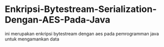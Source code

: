 # Enkripsi-Bytestream-Serialization-Dengan-AES-Pada-Java
ini merupakan enkripsi bytestream dengan aes pada pemrogramman java untuk mengamankan data
